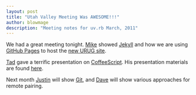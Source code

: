 ```yaml
---
layout: post
title: "Utah Valley Meeting Was AWESOME!!!"
author: blowmage
description: "Meeting notes for uv.rb March, 2011"
---
```


We had a great meeting tonight. [Mike](http://github.com/blowmage) showed [Jekyll](http://jekyllrb.com/) and how we are using [GitHub Pages](http://pages.github.com/) to host the [new URUG site](http://utruby.org/).

[Tad](http://github.com/phaedryx) gave a terrific presentation on [CoffeeScript](http://coffeescript.org/). His presentation materials are found [here](http://github.com/phaedryx/coffeescript-presentation).

Next month [Justin](http://github.com/jshakespear) will show [Git](http://git-scm.com/), and [Dave](http://github.com/dbrady) will show various approaches for remote pairing.
